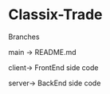 # Classix-Trade
Branches 

main -> README.md

client-> FrontEnd side code

server-> BackEnd side code

